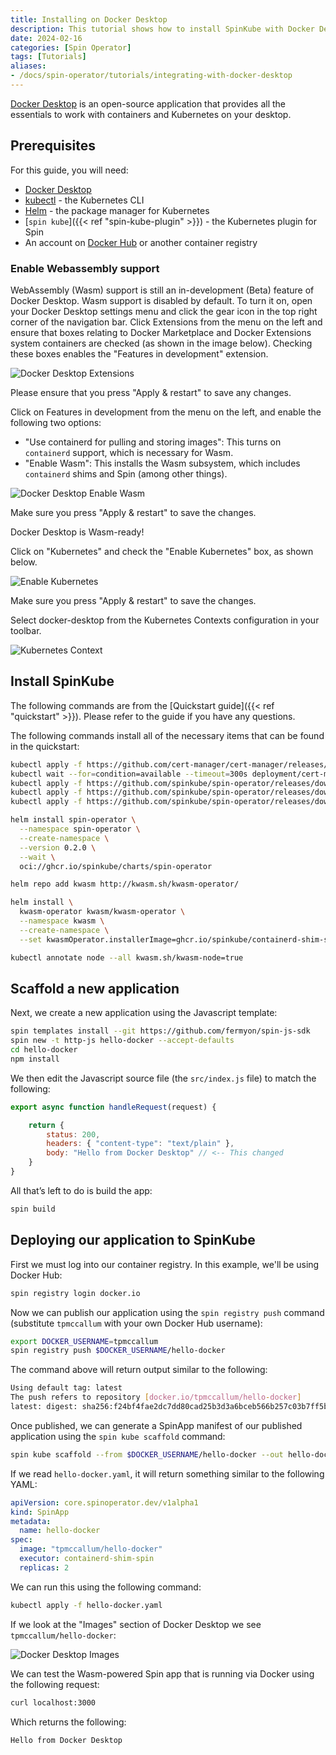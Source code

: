```yaml
---
title: Installing on Docker Desktop
description: This tutorial shows how to install SpinKube with Docker Desktop.
date: 2024-02-16
categories: [Spin Operator]
tags: [Tutorials]
aliases:
- /docs/spin-operator/tutorials/integrating-with-docker-desktop
---
```


[Docker Desktop](https://docs.docker.com/desktop/) is an open-source application that provides all
the essentials to work with containers and Kubernetes on your desktop.

## Prerequisites

For this guide, you will need:

- [Docker Desktop](https://docs.docker.com/get-docker/)
- [kubectl](https://kubernetes.io/docs/tasks/tools/) - the Kubernetes CLI
- [Helm](https://helm.sh/docs/intro/install/) - the package manager for Kubernetes
- [`spin kube`]({{< ref "spin-kube-plugin" >}}) - the Kubernetes plugin for Spin
- An account on [Docker Hub](https://hub.docker.com/) or another container registry

### Enable Webassembly support

WebAssembly (Wasm) support is still an in-development (Beta) feature of Docker Desktop. Wasm support
is disabled by default. To turn it on, open your Docker Desktop settings menu and click the gear
icon in the top right corner of the navigation bar. Click Extensions from the menu on the left and
ensure that boxes relating to Docker Marketplace and Docker Extensions system containers are checked
(as shown in the image below). Checking these boxes enables the "Features in development" extension.

![Docker Desktop Extensions](../docker-desktop-extensions.png)

Please ensure that you press "Apply & restart" to save any changes.

Click on Features in development from the menu on the left, and enable the following two options:

- "Use containerd for pulling and storing images": This turns on `containerd` support, which is
  necessary for Wasm.
- "Enable Wasm": This installs the Wasm subsystem, which includes `containerd` shims and Spin (among
  other things).

![Docker Desktop Enable Wasm](../docker-desktop-enable-wasm.png)

Make sure you press "Apply & restart" to save the changes.

Docker Desktop is Wasm-ready!

Click on "Kubernetes" and check the "Enable Kubernetes" box, as shown below.

![Enable Kubernetes](../docker-desktop-enable-kubernetes.png)

Make sure you press "Apply & restart" to save the changes.

Select docker-desktop from the Kubernetes Contexts configuration in your toolbar.

![Kubernetes Context](../docker-desktop-context.png)

## Install SpinKube

The following commands are from the [Quickstart guide]({{< ref "quickstart" >}}). Please refer to
the guide if you have any questions.

The following commands install all of the necessary items that can be found in the quickstart:

```bash
kubectl apply -f https://github.com/cert-manager/cert-manager/releases/download/v1.14.3/cert-manager.yaml
kubectl wait --for=condition=available --timeout=300s deployment/cert-manager-webhook -n cert-manager
kubectl apply -f https://github.com/spinkube/spin-operator/releases/download/v0.2.0/spin-operator.crds.yaml
kubectl apply -f https://github.com/spinkube/spin-operator/releases/download/v0.2.0/spin-operator.runtime-class.yaml
kubectl apply -f https://github.com/spinkube/spin-operator/releases/download/v0.2.0/spin-operator.shim-executor.yaml

helm install spin-operator \
  --namespace spin-operator \
  --create-namespace \
  --version 0.2.0 \
  --wait \
  oci://ghcr.io/spinkube/charts/spin-operator

helm repo add kwasm http://kwasm.sh/kwasm-operator/

helm install \
  kwasm-operator kwasm/kwasm-operator \
  --namespace kwasm \
  --create-namespace \
  --set kwasmOperator.installerImage=ghcr.io/spinkube/containerd-shim-spin/node-installer:v0.15.1

kubectl annotate node --all kwasm.sh/kwasm-node=true
```

## Scaffold a new application

Next, we create a new application using the Javascript template:

```bash
spin templates install --git https://github.com/fermyon/spin-js-sdk
spin new -t http-js hello-docker --accept-defaults
cd hello-docker
npm install
```

We then edit the Javascript source file (the `src/index.js` file) to match the following:

```javascript
export async function handleRequest(request) {

    return {
        status: 200,
        headers: { "content-type": "text/plain" },
        body: "Hello from Docker Desktop" // <-- This changed
    }
}
```

All that’s left to do is build the app:

```bash
spin build
```

## Deploying our application to SpinKube

First we must log into our container registry. In this example, we'll be using Docker Hub:

```bash
spin registry login docker.io
```

Now we can publish our application using the `spin registry push` command (substitute `tpmccallum` with your own Docker Hub username):

```bash
export DOCKER_USERNAME=tpmccallum
spin registry push $DOCKER_USERNAME/hello-docker
```

The command above will return output similar to the following:

```bash
Using default tag: latest
The push refers to repository [docker.io/tpmccallum/hello-docker]
latest: digest: sha256:f24bf4fae2dc7dd80cad25b3d3a6bceb566b257c03b7ff5b9dd9fe36b05f06e0 size: 695
```

Once published, we can generate a SpinApp manifest of our published application using the `spin kube
scaffold` command:

```bash
spin kube scaffold --from $DOCKER_USERNAME/hello-docker --out hello-docker.yaml
```

If we read `hello-docker.yaml`, it will return something similar to the following YAML:

```yaml
apiVersion: core.spinoperator.dev/v1alpha1
kind: SpinApp
metadata:
  name: hello-docker
spec:
  image: "tpmccallum/hello-docker"
  executor: containerd-shim-spin
  replicas: 2
```

We can run this using the following command:

```bash
kubectl apply -f hello-docker.yaml
```

If we look at the "Images" section of Docker Desktop we see `tpmccallum/hello-docker`:

![Docker Desktop Images](../docker-desktop-images.png)

We can test the Wasm-powered Spin app that is running via Docker using the following request:

```bash
curl localhost:3000
```

Which returns the following:

```bash
Hello from Docker Desktop
```
